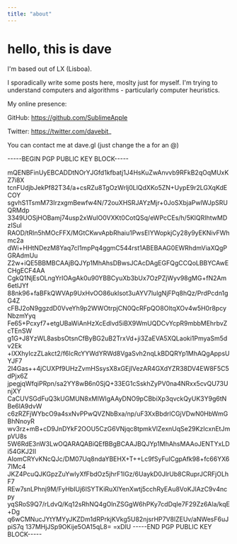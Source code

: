 ```yaml
---
title: "about"
---
```


# hello, this is dave

I'm based out of LX (Lisboa).

I sporadically write some posts here, moslty just for myself. I'm trying to understand computers and algorithms - particularly computer heuristics.

My online presence:

GitHub: https://github.com/SublimeApple

Twitter: https://twitter.com/davebit_


You can contact me at dave.gl (just change the a for an @)


-----BEGIN PGP PUBLIC KEY BLOCK-----

mQENBFinUyEBCADDtNOrYJGfd1kfbatj1J4HsKuZwAnvvb9RFkB2qOqMUxKZ7i8X
tcnFUdjbJekPf82T34/a+csRZu8TgOzWrlj0LlQdXKo5ZN+UypE9r2LGXqKdECOY
sgvhS1TsmM73IrzxgmBewfw4N/72ouXHSRJAYzMjr+0JoSXbjaPwlWJpSRUQRMdp
3349UOSjHOBamj74usp2xWuIO0VXKt0CotQSq/eWPcCEs/h/5KlQRIhtwMDzISul
RAOD/tRln5hMOcFFX/MGtCKwvApbRhaiu1PwsEIYWopkjCy28y9yEKNivFWhmc2a
dWi+HHtNDezM8Yaq7cI1mpPq4ggmC544rst1ABEBAAG0EWRhdmViaXQgPGRAdmUu
Z2w+iQE5BBMBCAAjBQJYp1MhAhsDBwsJCAcDAgEGFQgCCQoLBBYCAwECHgECF4AA
CgkQ1NjEsOLngYrIOAgAk0u90YBBCyuXb3bUx7OzPZjWyv98gMG+fN2Am6etlJYf
88nk96+faBFkQWVAp9UxHvOO86uklsot3uAYV7lulgNjFPq8hQz/PrdPcdn1gG4Z
cFBJ2oN9ggzdD0VveYh9p2WWOtrpjCN0QcRFpQO8OltqXOv4w5H0r8pcyNbzmYyq
Fe65+Pcxyf7+etgUBaWiAnHzXcEdlvd5iBX9WmUQDCvYcpR9mbbMEhrbvZcTEnSW
g1G+J8YzWL8asbsOtsnCfByBG2uB2TrxVd+ji3ZaEVA5XQLaoki1PmyaSm5dv2Ek
+lXXhyIczZLakct2/f6lcRcYYWdYRWd8VgaSvh2nqLkBDQRYp1MhAQgAppsUYJF7
2I4Gas++4jCUXPf9UHzZvmHSsysX8xGEjIVezAR4GXdYZR38DV4EW8F5C5dPjx6Z
jpegjqWfqiPRpn/sa2YY8wB6n0SjQ+33EG1cSskhZyPV0na4NRxx5cvQU73UnjXY
CaCUVSGdFuQ3kUGMUN8xMIWIgAAyDNO9pCBbiXp3qvckQyUK3Y9g6tNBe6lA9dvW
c6zRZFjWYbcO9a4sxNvPPwQVZNbBxa/np/uF3XxBbdrlCGjVDwN0HbWmGBhNnoyR
wv3rz+mB+cD9JnDYkF2OOU5CzG6VNjqc8tpmkVlZexnUqSe29KzIcxnEtJmpVU8s
5W6RdE3nW3LwOQARAQABiQEfBBgBCAAJBQJYp1MhAhsMAAoJENTYxLDi54GKJ2II
AIomCRYvKNcQJc/DM07Uq8ndaYBEHX+T++Lc9fSyFuICgpAfk98+fc66YX67IMc4
JKZ4PcuQJKGpzZuYwlyXfFbdOz5jhrF1IGz/6UaykD0JlrUb8CRuprJCRFjOLhF7
REw7snLPhnj9M/FyHbIUj6ISYTKiRuXlYenXwtj5cchRyEAu8VoKJlAzC9v4ncpy
yqSRoS9Q7/rLdvQ/Kq12sRhNQ4gOlnZSGgW6hPKy7cdDqIe7F29Zz6Ala/kqE+Dg
q6wCMNucJYtYMYyJKZDm1dRPrkjKVkg5U82njsrHP7V8lZEUv/aNWesF6uJpiS7q
137MHjJSp9OKije5OA15qL8=
=xDlU
-----END PGP PUBLIC KEY BLOCK-----